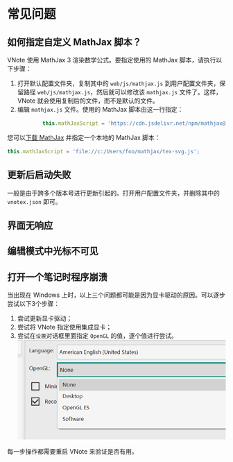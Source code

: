 # 常见问题
## 如何指定自定义 MathJax 脚本？
VNote 使用 MathJax 3 渲染数学公式。要指定使用的 MathJax 脚本，请执行以下步骤：

1. 打开默认配置文件夹，复制其中的 `web/js/mathjax.js` 到用户配置文件夹，保留路径 `web/js/mathjax.js`，然后就可以修改该 `mathjax.js` 文件了。这样，VNote 就会使用复制后的文件，而不是默认的文件。
2. 编辑 `mathjax.js` 文件。使用的 MathJax 脚本由这一行指定：
    ```js
            this.mathJaxScript = 'https://cdn.jsdelivr.net/npm/mathjax@3/es5/tex-svg.js';
    ```

您可以[下载 MathJax](https://docs.mathjax.org/en/latest/web/hosting.html) 并指定一个本地的 MathJax 脚本：

```js
this.mathJaxScript = 'file://c:/Users/foo/mathjax/tex-svg.js';
```

## 更新后启动失败
一般是由于跨多个版本号进行更新引起的。打开用户配置文件夹，并删除其中的 `vnotex.json` 即可。

## 界面无响应
## 编辑模式中光标不可见
## 打开一个笔记时程序崩溃
当出现在 Windows 上时，以上三个问题都可能是因为显卡驱动的原因。可以逐步尝试以下3个步骤：

1. 尝试更新显卡驱动；
2. 尝试将 VNote 指定使用集成显卡；
3. 尝试在`设置`对话框里面指定 `OpenGL` 的值，逐个值进行尝试。  
![](vx_images/3831753136437.png)

每一步操作都需要重启 VNote 来验证是否有用。
